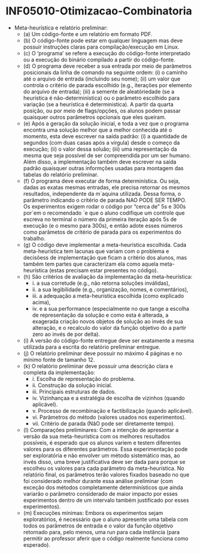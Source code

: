 # INF05010-Otimizacao-Combinatoria

- Meta-heurística e relatório preliminar:
  - (a) Um código-fonte e um relatório em formato PDF.
  - (b) O código-fonte pode estar em qualquer linguagem mas deve possuir instruções claras para compilação/execução em Linux.
  - (c) O ‘programa’ se refere a execução do código-fonte interpretado ou a execução do binário compilado a partir do código-fonte.
  - (d) O programa deve receber a sua entrada por meio de parâmetros posicionais da linha de comando na seguinte ordem: (i) o caminho até o arquivo de entrada (incluíndo seu nome); (ii) um valor que controla o critério de parada escolhido (e.g., iterações por elemento do arquivo de entrada); (iii) a semente de aleatóriedade (se a heurística é não-deterministica) ou o parâmetro escolhido para variação (se a heurística é deterministica). A partir da quarta posição, ou por meio de flags/opções, os alunos podem passar quaisquer outros parâmetros opcionais que eles queiram.
  - (e) Após a geração da solução inicial, e toda a vez que o programa encontra uma solução melhor que a melhor conhecida até o momento, esta deve escrever na saída padrão: (i) a quantidade de 
 segundos (com duas casas após a vírgula) desde o começo da execução; (ii) o valor dessa soluão; (iii) uma representação da mesma que seja possível de ser compreendida por um ser humano. Além disso, a implementação também deve escrever na saída padrão quaisquer outras informções usadas para montagem das tabelas do relatório preliminar.
  - (f) O programa deve executar de forma determinística. Ou seja, dadas as exatas mesmas entradas, ele precisa retornar os mesmos resultados, independente da m´aquina utilizada. Dessa forma, o parâmetro indicando o critério de parada NAO PODE SER TEMPO. Os experimentos exigem rodar o código por “cerca de” 5s e 300s por´em o recomendado ´e que o aluno codifique um controle que escreva no terminal o número da primeira iteração após 5s de execução (e o mesmo para 300s), e então adote esses números como parâmetos de critério de parada para os experimentos do trabalho.
  - (g) O código deve implementar a meta-heurística escolhida. Cada meta-heurística tem lacunas que variam com o problema e decisõess de implementação que ficam a critério dos alunos, mas também
tem partes que caracterizam ela como aquela meta-heurística (estas precisam estar presentes no código).
  - (h) São critérios de avaliação da implementação da meta-heurística:
    - i. a sua corretude (e.g., não retorna soluções inválidas),
    - ii. a sua legibilidade (e.g., organização, nomes, e comentários),
    - iii. a adequação a meta-heurística escolhida (como explicado acima),
    - iv. e a sua performance (especialmente no que tange a escolha de representação da solução e como esta é alterada, a exagerada criação novos objetos de solução ao invés de sua alteração, e o recalculo do valor da função objetivo do a partir zero ao invés de por delta).
  - (i) A versão do código-fonte entregue deve ser exatamente a mesma utilizada para a escrita do relatório preliminar entregue.
  - (j) O relatório preliminar deve possuir no máximo 4 páginas e no mínimo fonte de tamanho 12.
  - (k) O relatório preliminar deve possuir uma descrição clara e completa da implementação:
    - i. Escolha de representação do problema.
    - ii. Construção da solução inicial.
    - iii. Principais estruturas de dados.
    - iv. Vizinhançaa e a estratégia de escolha de vizinhos (quando aplicável).
    - v. Processo de recombinação e factibilização (quando aplicável).
    - vi. Parâmetros do método (valores usados nos experimentos).
    - vii. Critério de parada (NâO pode ser diretamente tempo).
  - (l) Comparações preliminares: Com a intenção de apresentar a versão da sua meta-heurística com os melhores resultados possíveis, é esperado que os alunos variem e testem diferentes valores para os diferentes parâmetros. Essa experimentação pode ser exploratória e não envolver um método sistemático mas, ao invés disso, uma breve justificativa deve ser dada para porque se escolheu os valores para cada parâmetro da meta-heurística. No relatório final, os parâmetros terâo valores fixados baseado no que foi considerado melhor durante essa análise preliminar (com exceção dos métodos completamente determinísticos que ainda variarão o parâmetro considerado de maior impacto por esses experimentos dentro de um intervalo também justificado por esses experimentos).
  - (m) Execuções mínimas: Embora os experimentos sejam exploratórios, é necessário que o aluno apresente uma tabela com todos os parâmetros de entrada e o valor da função objetivo retornado para, pelo menos, uma run para cada instância (para permitir ao professor aferir que o código realmente funciona como esperado).
